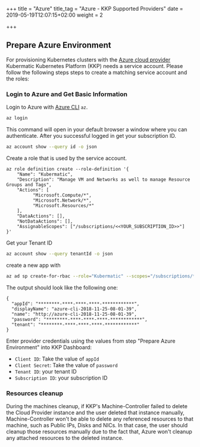+++
title = "Azure"
title_tag = "Azure - KKP Supported Providers"
date = 2019-05-19T12:07:15+02:00
weight = 2

+++

## Prepare Azure Environment

For provisioning Kubernetes clusters with the [Azure cloud provider](https://github.com/kubermatic/machine-controller/tree/main/pkg/cloudprovider/provider/azure) Kubermatic Kubernetes Platform (KKP) needs a service account. Please follow the following steps steps to create a matching service account and the roles:

### Login to Azure and Get Basic Information

Login to Azure with [Azure CLI](https://docs.microsoft.com/en-us/cli/azure/?view=azure-cli-latest) `az`.

```bash
az login
```

This command will open in your default browser a window where you can authenticate. After you successful logged in get your subscription ID.

```bash
az account show --query id -o json
```

Create a role that is used by the service account.

```
az role definition create --role-definition '{
    "Name": "Kubermatic",
    "Description": "Manage VM and Networks as well to manage Resource Groups and Tags",
    "Actions": [
          "Microsoft.Compute/*",
          "Microsoft.Network/*",
          "Microsoft.Resources/*"
    ],
    "DataActions": [],
    "NotDataActions": [],
    "AssignableScopes": ["/subscriptions/<<YOUR_SUBSCRIPTION_ID>>"]
}'

```

Get your Tenant ID

```bash
az account show --query tenantId -o json
```

create a new app with

```bash
az ad sp create-for-rbac --role="Kubermatic" --scopes="/subscriptions/********-****-****-****-************"
```

The output should look like the following one:

```text
{
  "appId": "********-****-****-****-************",
  "displayName": "azure-cli-2018-11-25-08-01-39",
  "name": "http://azure-cli-2018-11-25-08-01-39",
  "password": "********-****-****-****-************",
  "tenant": "********-****-****-****-************"
}
```

Enter provider credentials using the values from step "Prepare Azure Environment" into KKP Dashboard:

  - `Client ID`: Take the value of `appId`
  - `Client Secret`: Take the value of `password`
  - `Tenant ID`: your tenant ID
  - `Subscription ID`: your subscription ID

### Resources cleanup
During the machines cleanup, if KKP's Machine-Controller failed to delete the Cloud Provider instance and the user deleted
that instance manually, Machine-Controller won't be able to delete any referenced resources to that machine, such as Public
IPs, Disks and NICs. In that case, the user should cleanup those resources manually due to the fact that, Azure won't cleanup
any attached resources to the deleted instance.
